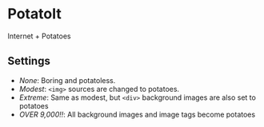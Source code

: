 PotatoIt
========

Internet + Potatoes

Settings
--------
- *None*: Boring and potatoless.
- *Modest*: `<img>` sources are changed to potatoes.
- *Extreme*: Same as modest, but `<div>` background images are also set to potatoes
- *OVER 9,000!!*: All background images and image tags become potatoes

